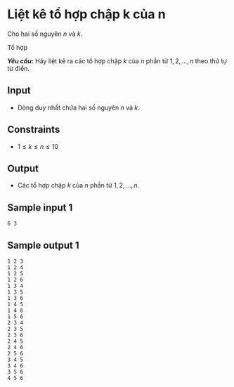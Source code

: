 # Liệt kê tổ hợp chập k của n

Cho hai số nguyên $n$ và $k$.

Tổ hợp 

***Yêu cầu:*** Hãy liệt kê ra các tổ hợp chập $k$ của $n$ phần tử $1, 2, \dots, n$ theo thứ tự từ điển.

## Input

- Dòng duy nhất chứa hai số nguyên $n$ và $k$.

## Constraints

- $1 \le k \le n \le 10$

## Output

- Các tổ hợp chập $k$ của $n$ phần tử $1, 2, \dots, n$.

## Sample input 1

```
6 3
```

## Sample output 1

```
1 2 3 
1 2 4
1 2 5
1 2 6
1 3 4
1 3 5
1 3 6
1 4 5
1 4 6
1 5 6
2 3 4
2 3 5
2 3 6
2 4 5
2 4 6
2 5 6
3 4 5
3 4 6
3 5 6
4 5 6
```



